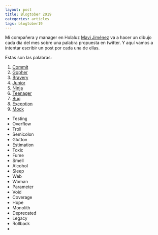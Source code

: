 ```yaml
---
layout: post
title: Blogtober 2019
categories: articles
tags: blogtober19
---
```


Mi compañera y manager en Holaluz [Mavi Jiménez](https://twitter.com/Linkita) va a hacer un dibujo cada día del mes sobre una palabra propuesta en twitter. Y aquí vamos a intentar escribir un post por cada una de ellas.

Estas son las palabras:

1. [Commit](https://franiglesias.github.io/blogtober19-commit/)
2. [Gopher](/blogtober19-gopher)
3. [Bravery](/blogtober19-bravery)
4. [Junior](/blogtober19-junior)
5. [Ninja](/blogtober19-ninja)
6. [Teenager](/blogtober19-teenager)
7. [Bug](/blogtober19-bug)
8. [Exception](/blogtober19-exception)
9. [Mock](/blogtober19-mock)
* Testing
* Overflow
* Troll
* Semicolon
* Glutton
* Estimation
* Toxic
* Fume
* Smell
* Alcohol
* Sleep
* Web
* Woman
* Parameter
* Void
* Coverage
* Hope
* Monolith
* Deprecated
* Legacy
* Rollback
* 
